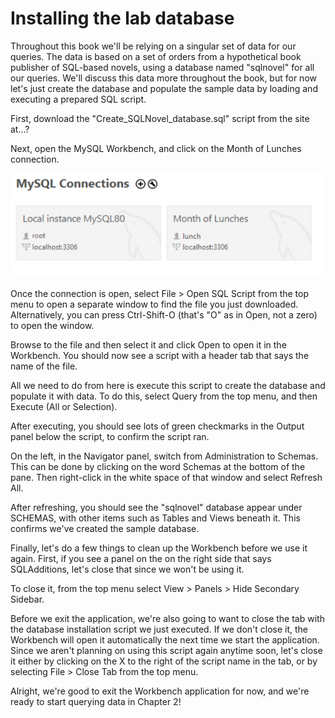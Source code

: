 # Installing the lab database

Throughout this book we'll be relying on a singular set of data for our queries. The data is based on a set of orders from a hypothetical book publisher of SQL-based novels, using a database named "sqlnovel" for all our queries. We'll discuss this data more throughout the book, but for now let's just create the database and populate the sample data by loading and executing a prepared SQL script.

First, download the "Create_SQLNovel_database.sql" script from the site at…?

Next, open the MySQL Workbench, and click on the Month of Lunches connection.

![MySQL Connections](SQLNovel%20database%20installation_2023-07-01-08-49-59.png)

Once the connection is open, select File > Open SQL Script from the top menu to open a separate window to find the file you just downloaded. Alternatively, you can press Ctrl-Shift-O (that's "O" as in Open, not a zero) to open the window.

Browse to the file and then select it and click Open to open it in the Workbench. You should now see a script with a header tab that says the name of the file.

All we need to do from here is execute this script to create the database and populate it with data. To do this, select Query from the top menu, and then Execute (All or Selection).

After executing, you should see lots of green checkmarks in the Output panel below the script, to confirm the script ran.

On the left, in the Navigator panel, switch from Administration to Schemas. This can be done by clicking on the word Schemas at the bottom of the pane. Then right-click in the white space of that window and select Refresh All.

After refreshing, you should see the "sqlnovel" database appear under SCHEMAS, with other items such as Tables and Views beneath it. This confirms we've created the sample database.

Finally, let's do a few things to clean up the Workbench before we use it again. First, if you see a panel on the on the right side that says SQLAdditions, let's close that since we won't be using it.

To close it, from the top menu select View > Panels > Hide Secondary Sidebar.

Before we exit the application, we're also going to want to close the tab with the database installation script we just executed. If we don't close it, the Workbench will open it automatically the next time we start the application. Since we aren't planning on using this script again anytime soon, let's close it either by clicking on the X to the right of the script name in the tab, or by selecting File > Close Tab from the top menu.

Alright, we're good to exit the Workbench application for now, and we're ready to start querying data in Chapter 2!
